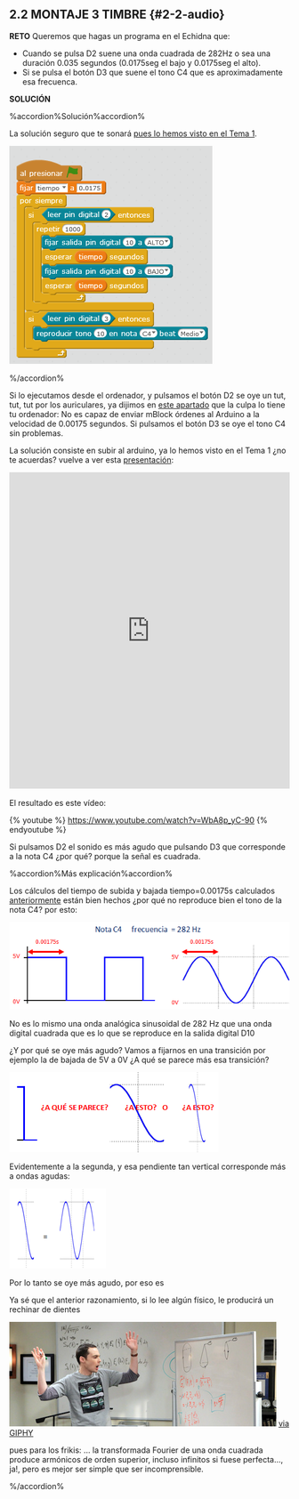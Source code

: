 ## 2.2 MONTAJE 3 TIMBRE {#2-2-audio}

**RETO**
Queremos que hagas un programa en el Echidna que:
* Cuando se pulsa D2 suene una onda cuadrada de 282Hz o sea una duración 0.035 segundos (0.0175seg el bajo y 0.0175seg el alto).
* Si se pulsa el botón D3 que suene el tono C4 que es aproximadamente esa frecuenca.

**SOLUCIÓN**

%accordion%Solución%accordion%

La solución seguro que te sonará [pues lo hemos visto en el Tema 1](/tema_1_como_utilizar_echidna/12_como_se_programa_echidna_shield/124-mblock-vs-snap4arduino-cual-es-el-mejor/1247-importante-subir-a-arduino.md).

![](/assets/TnoC4.png)

%/accordion%

Si lo ejecutamos desde el ordenador, y pulsamos el botón D2 se oye un tut, tut, tut por los auriculares, ya dijimos en [este apartado](../tema_1_como_utilizar_echidna/12_como_se_programa_echidna_shield.md#1-2-4-7-subir-a-arduino) que la culpa lo tiene tu ordenador: No es capaz de enviar mBlock órdenes al Arduino a la velocidad de 0.00175 segundos. Si pulsamos el botón D3 se oye el tono C4 sin problemas.

La solución consiste en subir al arduino, ya lo hemos visto en el Tema 1 ¿no te acuerdas? vuelve a ver esta [presentación](https://docs.google.com/presentation/d/e/2PACX-1vTkh8pwo-b7LACnD7_ZAfWzYCchZI9H1_uR-tZqgfBRtOPFOaVDH8ognsCNEXA8khLI7UX6ziUQXZsx/pub?start%3Dfalse%26loop%3Dfalse%26delayms%3D3000):

<iframe src="https://docs.google.com/presentation/d/e/2PACX-1vTkh8pwo-b7LACnD7_ZAfWzYCchZI9H1_uR-tZqgfBRtOPFOaVDH8ognsCNEXA8khLI7UX6ziUQXZsx/embed?start=false&;loop=false&;delayms=3000" frameborder="0" width="100%" height="569" allowfullscreen="true" mozallowfullscreen="true" webkitallowfullscreen="true"></iframe>




El resultado es este vídeo:

{% youtube %} https://www.youtube.com/watch?v=WbA8p_yC-90 {% endyoutube %}

Si pulsamos D2 el sonido es más agudo que pulsando D3 que corresponde a la nota C4 ¿por qué? porque la señal es cuadrada.

%accordion%Más explicación%accordion%

Los cálculos del tiempo de subida y bajada tiempo=0.00175s calculados [anteriormente](../tema_1_como_utilizar_echidna/12_como_se_programa_echidna_shield.md#1-2-4-1-instrucciones-espec-ficas-para-arduino) están bien hechos ¿por qué no reproduce bien el tono de la nota C4? por esto:

![](/images/image76.png)

No es lo mismo una onda analógica sinusoidal de 282 Hz que una onda digital cuadrada que es lo que se reproduce en la salida digital D10

¿Y por qué se oye más agudo? Vamos a fijarnos en una transición por ejemplo la de bajada de 5V a 0V ¿A qué se parece más esa transición?

![](/images/image15.png)

Evidentemente a la segunda, y esa pendiente tan vertical corresponde más a ondas agudas:

![](/images/image48.png)

Por lo tanto se oye más agudo, por eso es

Ya sé que el anterior razonamiento, si lo lee algún físico, le producirá un rechinar de dientes 

![](/images/image63.png)
[via GIPHY](https://giphy.com)

pues para los frikis: … la transformada Fourier de una onda cuadrada produce armónicos de orden superior, incluso infinitos si fuese perfecta..., ja!, pero es mejor ser simple que ser incomprensible.

%/accordion%


